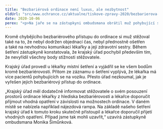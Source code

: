 ```yaml
---
title: "Bezbariérová ordinace není luxus, ale nezbytnost"
oldUrl: "src/www.ochrance.cz/aktualne/tiskove-zpravy-2020/bezbarierova-ordinace-neni-luxus-ale-nezbytnost"
date: 2020-10-06
perex: "<p>Na jaře se na zástupkyni ombudsmana obrátil muž pohybující se na vozíku ve věci vyřízení své stížnosti týkající se návštěvy lékařky. Muž si u krajského úřadu stěžoval mimo jiné na chybějící bezbariérový přístup do její ordinace. K této části podnětu se však krajský úřad vůbec nevyjádřil. Na základě našeho šetření pak krajský úřad vyzval dotčenou lékařku k přijetí takových opatření, která by zajistila bezbariérový přístup do ordinace. </p>"
---
```


<!-- imported from the old website -->

<p>Kromě chybějícího bezbariérového přístupu do ordinace si muž stěžoval také na to, že nebyl dodržen objednací čas, nebyl přednostně ošetřen a také na nevhodnou komunikaci lékařky a její zdravotní sestry. Během šetření zástupkyně konstatovala, že krajský úřad pochybil především tím, že nevyřídil všechny body stížnosti stěžovatele. </p> <p>Krajský úřad provedl u lékařky místní šetření a vyjádřil se ke všem bodům kromě bezbariérovosti. Přitom ze záznamu o šetření vyplývá, že lékařka má více pacientů pohybujících se na vozíku. Přesto úřad nezkoumal, jak je vyřešen jejich bezbariérový přístup do ordinace.              </p> <p>„Krajský úřad měl dodatečně informovat stěžovatele o svém posouzení prostorů ordinace lékařky z hlediska bezbariérovosti a lékařce doporučit přijmout vhodná opatření v závislosti na možnostech ordinace. V daném místě se nabízela například nájezdová rampa. Na základě našeho šetření krajský úřad k tomuto kroku skutečně přistoupil a lékařce doporučil přijetí vhodných opatření. Případ jsme tak mohli uzavřít,“ uzavírá zástupkyně ombudsmana Monika Šimůnková. </p>
